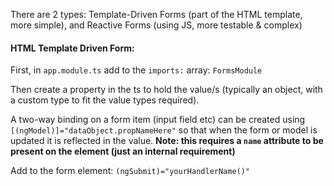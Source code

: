 There are 2 types: Template-Driven Forms (part of the HTML template, more simple), and Reactive Forms (using JS, more testable & complex)

#### HTML Template Driven Form:

First, in `app.module.ts` add to the `imports:` array: `FormsModule`

Then create a property in the ts to hold the value/s (typically an object, with a custom type to fit the value types required).

A two-way binding on a form item (input field etc) can be created using `[(ngModel)]="dataObject.propNameHere"` so that when the form or model is updated it is reflected in the value.  **Note: this requires a `name` attribute to be present on the element (just an internal requirement)**

Add to the form element: `(ngSubmit)="yourHandlerName()"`